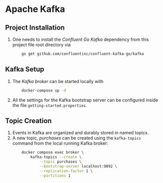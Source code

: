 # Apache Kafka
## Project Installation
1.  One needs to install the _Confluent Go Kafka_ dependency from this project file root directory via
    ```bash
        go get github.com/confluentinc/confluent-kafka-go/kafka
    ```

## Kafka Setup
1.  The _Kafka broker_ can be started locally with
    ```bash
        docker-compose up -d
    ```
2.  All the settings for the Kafka bootstrap server can be configured inside the file `getting-started.properties`.

## Topic Creation
1.  Events in Kafka are organized and durably stored in named topics.
2.  A new topic, _purchases_ can be created using the `kafka-topics` command from the local running Kafka broker:
    ```bash
        docker compose exec broker \
            kafka-topics --create \
                --topic purchases \
                --bootstrap-server localhost:9092 \
                --replication-factor 1 \
                --partitions 1
    ```